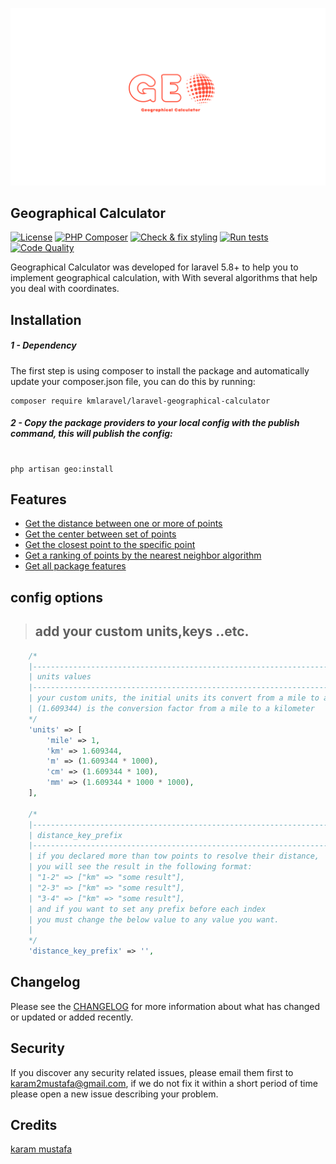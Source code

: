 ![logo](assets/logo.png)


## Geographical Calculator
[![License](https://poser.pugx.org/kmlaravel/apis-generator/license)](//packagist.org/packages/kmlaravel/laravel-geographical-calculator)
[![PHP Composer](https://github.com/karam-mustafa/laravel-geographical-calculator/actions/workflows/php.yml/badge.svg)](https://github.com/karam-mustafa/laravel-geographical-calculator/actions/workflows/php.yml)
[![Check & fix styling](https://github.com/karam-mustafa/laravel-geographical-calculator/actions/workflows/php-cs-fixer.yml/badge.svg)](https://github.com/karam-mustafa/laravel-geographical-calculator/actions/workflows/php-cs-fixer.yml)
[![Run tests](https://github.com/karam-mustafa/laravel-geographical-calculator/actions/workflows/tests.yml/badge.svg)](https://github.com/karam-mustafa/laravel-geographical-calculator/actions/workflows/tests.yml)
[![Code Quality](https://api.codiga.io/project/30429/score/svg)](https://api.codiga.io/project/30429/score/svg)

Geographical Calculator was developed for laravel 5.8+ to help you to implement geographical calculation, 
with With several algorithms that help you deal with coordinates.

Installation
------------
##### 1 - Dependency
The first step is using composer to install the package and automatically update your composer.json file, you can do this by running:

```shell
composer require kmlaravel/laravel-geographical-calculator
```
##### 2 - Copy the package providers to your local config with the publish command, this will publish the config:
```shell

php artisan geo:install

```

Features
-----------
- [Get the distance between one or more of points](https://github.com/karam-mustafa/laravel-geographical-calculator/blob/main/docs/distances.md#basic-usage)
- [Get the center between set of points](https://github.com/karam-mustafa/laravel-geographical-calculator/blob/main/docs/areas.md#get-the-center-for-a-given-coordinates)
- [Get the closest point to the specific point](https://github.com/karam-mustafa/laravel-geographical-calculator/blob/main/docs/ordering.md#get-closest-point)
- [Get a ranking of points by the nearest neighbor algorithm](https://github.com/karam-mustafa/laravel-geographical-calculator/blob/main/docs/ordering.md#get-ordering-points-by-nearest-neighbor-algorithm)
- [Get all package features](https://github.com/karam-mustafa/laravel-geographical-calculator/blob/main/docs/all.md#all-features-in-one-function)


config options
----------------
> ## add your custom units,keys ..etc.
>
```php
    /*
    |--------------------------------------------------------------------------
    | units values
    |--------------------------------------------------------------------------
    | your custom units, the initial units its convert from a mile to any value
    | (1.609344) is the conversion factor from a mile to a kilometer
    */
    'units' => [
        'mile' => 1,
        'km' => 1.609344,
        'm' => (1.609344 * 1000),
        'cm' => (1.609344 * 100),
        'mm' => (1.609344 * 1000 * 1000),
    ],

    /*
    |--------------------------------------------------------------------------
    | distance_key_prefix
    |--------------------------------------------------------------------------
    | if you declared more than tow points to resolve their distance,
    | you will see the result in the following format:
    | "1-2" => ["km" => "some result"],
    | "2-3" => ["km" => "some result"],
    | "3-4" => ["km" => "some result"],
    | and if you want to set any prefix before each index
    | you must change the below value to any value you want.
    |
    */
    'distance_key_prefix' => '',
```

Changelog
---------
Please see the [CHANGELOG](https://github.com/kmlaravel/laravel-geographical-calculator/blob/master/CHANGELOG.md) for more information about what has changed or updated or added recently.

Security
--------
If you discover any security related issues, please email them first to karam2mustafa@gmail.com, 
if we do not fix it within a short period of time please open a new issue describing your problem. 

Credits
-------
[karam mustafa](https://www.linkedin.com/in/karam2mustafa)
